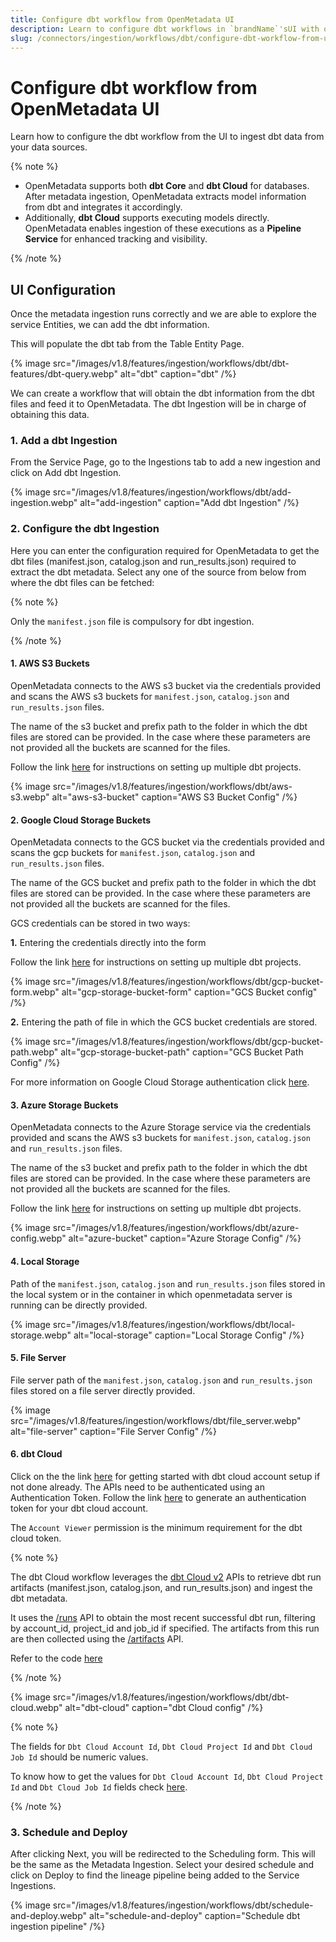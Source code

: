 ```yaml
---
title: Configure dbt workflow from OpenMetadata UI
description: Learn to configure dbt workflows in `brandName`'sUI with our step-by-step guide. Streamline data lineage, documentation, and metadata management effortlessly.
slug: /connectors/ingestion/workflows/dbt/configure-dbt-workflow-from-ui
---
```


# Configure dbt workflow from OpenMetadata UI
Learn how to configure the dbt workflow from the UI to ingest dbt data from your data sources.

{% note %}

- OpenMetadata supports both **dbt Core** and **dbt Cloud** for databases. After metadata ingestion, OpenMetadata extracts model information from dbt and integrates it accordingly.  
- Additionally, **dbt Cloud** supports executing models directly. OpenMetadata enables ingestion of these executions as a **Pipeline Service** for enhanced tracking and visibility.

{% /note %}

## UI Configuration

Once the metadata ingestion runs correctly and we are able to explore the service Entities, we can add the dbt information.

This will populate the dbt tab from the Table Entity Page.

{% image
  src="/images/v1.8/features/ingestion/workflows/dbt/dbt-features/dbt-query.webp"
  alt="dbt"
  caption="dbt"
 /%}


We can create a workflow that will obtain the dbt information from the dbt files and feed it to OpenMetadata. The dbt Ingestion will be in charge of obtaining this data.

### 1. Add a dbt Ingestion

From the Service Page, go to the Ingestions tab to add a new ingestion and click on Add dbt Ingestion.

{% image
  src="/images/v1.8/features/ingestion/workflows/dbt/add-ingestion.webp"
  alt="add-ingestion"
  caption="Add dbt Ingestion"
 /%}


### 2. Configure the dbt Ingestion

Here you can enter the configuration required for OpenMetadata to get the dbt files (manifest.json, catalog.json and run_results.json) required to extract the dbt metadata.
Select any one of the source from below from where the dbt files can be fetched:

{% note %}

Only the `manifest.json` file is compulsory for dbt ingestion.

{% /note %}


#### 1. AWS S3 Buckets

OpenMetadata connects to the AWS s3 bucket via the credentials provided and scans the AWS s3 buckets for `manifest.json`, `catalog.json` and `run_results.json` files.

The name of the s3 bucket and prefix path to the folder in which the dbt files are stored can be provided. In the case where these parameters are not provided all the buckets are scanned for the files.

Follow the link [here](/connectors/ingestion/workflows/dbt/setup-multiple-dbt-projects) for instructions on setting up multiple dbt projects.

{% image
  src="/images/v1.8/features/ingestion/workflows/dbt/aws-s3.webp"
  alt="aws-s3-bucket"
  caption="AWS S3 Bucket Config"
 /%}


#### 2. Google Cloud Storage Buckets

OpenMetadata connects to the GCS bucket via the credentials provided and scans the gcp buckets for `manifest.json`, `catalog.json` and `run_results.json` files.

The name of the GCS bucket and prefix path to the folder in which the dbt files are stored can be provided. In the case where these parameters are not provided all the buckets are scanned for the files.

GCS credentials can be stored in two ways:

**1.** Entering the credentials directly into the form

Follow the link [here](/connectors/ingestion/workflows/dbt/setup-multiple-dbt-projects) for instructions on setting up multiple dbt projects.

{% image
  src="/images/v1.8/features/ingestion/workflows/dbt/gcp-bucket-form.webp"
  alt="gcp-storage-bucket-form"
  caption="GCS Bucket config"
 /%}


**2.** Entering the path of file in which the GCS bucket credentials are stored.

{% image
  src="/images/v1.8/features/ingestion/workflows/dbt/gcp-bucket-path.webp"
  alt="gcp-storage-bucket-path"
  caption="GCS Bucket Path Config"
 /%}


For more information on Google Cloud Storage authentication click [here](https://cloud.google.com/docs/authentication/getting-started#create-service-account-console).

#### 3. Azure Storage Buckets

OpenMetadata connects to the Azure Storage service via the credentials provided and scans the AWS s3 buckets for `manifest.json`, `catalog.json` and `run_results.json` files.

The name of the s3 bucket and prefix path to the folder in which the dbt files are stored can be provided. In the case where these parameters are not provided all the buckets are scanned for the files.

Follow the link [here](/connectors/ingestion/workflows/dbt/setup-multiple-dbt-projects) for instructions on setting up multiple dbt projects.

{% image
  src="/images/v1.8/features/ingestion/workflows/dbt/azure-config.webp"
  alt="azure-bucket"
  caption="Azure Storage Config"
 /%}

#### 4. Local Storage

Path of the `manifest.json`, `catalog.json` and `run_results.json` files stored in the local system or in the container in which openmetadata server is running can be directly provided.

{% image
  src="/images/v1.8/features/ingestion/workflows/dbt/local-storage.webp"
  alt="local-storage"
  caption="Local Storage Config"
 /%}

#### 5. File Server

File server path of the `manifest.json`, `catalog.json` and `run_results.json` files stored on a file server directly provided.

{% image
  src="/images/v1.8/features/ingestion/workflows/dbt/file_server.webp"
  alt="file-server"
  caption="File Server Config"
 /%}


#### 6. dbt Cloud

Click on the the link [here](https://docs.getdbt.com/guides/getting-started) for getting started with dbt cloud account setup if not done already.
The APIs need to be authenticated using an Authentication Token. Follow the link [here](https://docs.getdbt.com/docs/dbt-cloud-apis/service-tokens) to generate an authentication token for your dbt cloud account.

The `Account Viewer` permission is the minimum requirement for the dbt cloud token.

{% note %}

The dbt Cloud workflow leverages the [dbt Cloud v2](https://docs.getdbt.com/dbt-cloud/api-v2#/) APIs to retrieve dbt run artifacts (manifest.json, catalog.json, and run_results.json) and ingest the dbt metadata.

It uses the [/runs](https://docs.getdbt.com/dbt-cloud/api-v2#/operations/List%20Runs) API to obtain the most recent successful dbt run, filtering by account_id, project_id and job_id if specified. The artifacts from this run are then collected using the [/artifacts](https://docs.getdbt.com/dbt-cloud/api-v2#/operations/List%20Run%20Artifacts) API.

Refer to the code [here](https://github.com/open-metadata/OpenMetadata/blob/main/ingestion/src/metadata/ingestion/source/database/dbt/dbt_config.py#L142)

{% /note %}

{% image
  src="/images/v1.8/features/ingestion/workflows/dbt/dbt-cloud.webp"
  alt="dbt-cloud"
  caption="dbt Cloud config"
 /%}

{% note %}

The fields for `Dbt Cloud Account Id`, `Dbt Cloud Project Id` and `Dbt Cloud Job Id` should be numeric values.

To know how to get the values for `Dbt Cloud Account Id`, `Dbt Cloud Project Id` and `Dbt Cloud Job Id` fields check [here](/connectors/ingestion/workflows/dbt/run-dbt-workflow-externally).

{% /note %}



### 3. Schedule and Deploy
After clicking Next, you will be redirected to the Scheduling form. This will be the same as the Metadata Ingestion. Select your desired schedule and click on Deploy to find the lineage pipeline being added to the Service Ingestions.

{% image
  src="/images/v1.8/features/ingestion/workflows/dbt/schedule-and-deploy.webp"
  alt="schedule-and-deploy"
  caption="Schedule dbt ingestion pipeline"
 /%}
